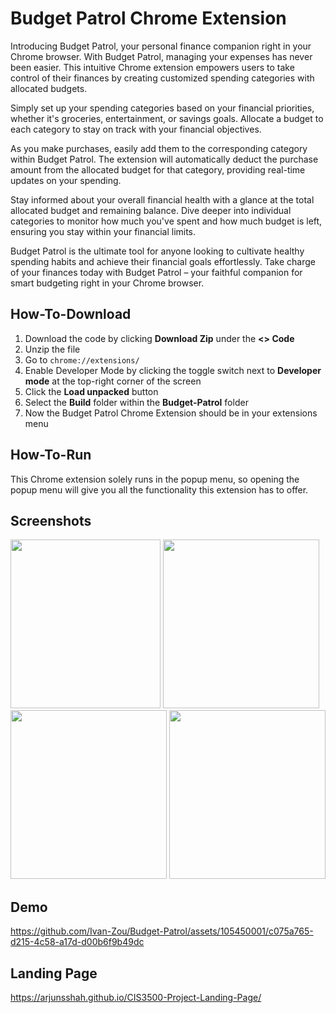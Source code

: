 # Budget Patrol Chrome Extension
Introducing Budget Patrol, your personal finance companion right in your Chrome browser. With Budget Patrol, managing your expenses has never been easier. This intuitive Chrome extension empowers users to take control of their finances by creating customized spending categories with allocated budgets.

Simply set up your spending categories based on your financial priorities, whether it's groceries, entertainment, or savings goals. Allocate a budget to each category to stay on track with your financial objectives.

As you make purchases, easily add them to the corresponding category within Budget Patrol. The extension will automatically deduct the purchase amount from the allocated budget for that category, providing real-time updates on your spending.

Stay informed about your overall financial health with a glance at the total allocated budget and remaining balance. Dive deeper into individual categories to monitor how much you've spent and how much budget is left, ensuring you stay within your financial limits.

Budget Patrol is the ultimate tool for anyone looking to cultivate healthy spending habits and achieve their financial goals effortlessly. Take charge of your finances today with Budget Patrol – your faithful companion for smart budgeting right in your Chrome browser.

## How-To-Download
1) Download the code by clicking **Download Zip** under the **<> Code**
2) Unzip the file
3) Go to ```chrome://extensions/```
4) Enable Developer Mode by clicking the toggle switch next to **Developer mode** at the top-right corner of the screen
5) Click the **Load unpacked** button
6) Select the **Build** folder within the **Budget-Patrol** folder
7) Now the Budget Patrol Chrome Extension should be in your extensions menu

## How-To-Run
This Chrome extension solely runs in the popup menu, so opening the popup menu will give you all the functionality this extension has to offer.

## Screenshots
<img src=https://github.com/Ivan-Zou/Budget-Patrol/assets/105450001/14d2af92-0957-4265-9cda-e331d8120477 width="240" height="270" />
<img src=https://github.com/Ivan-Zou/Budget-Patrol/assets/105450001/db03d608-208d-4564-9a95-f4ff1055bbd4 width="250" height="270" />
<img src=https://github.com/Ivan-Zou/Budget-Patrol/assets/105450001/acb307bf-25ae-4736-b1e1-c5c8c270b26e width="250" height="270" />
<img src=https://github.com/Ivan-Zou/Budget-Patrol/assets/105450001/143ae519-bc47-49cb-af8a-1fecc04d0a71 width="250" height="270" />

## Demo
https://github.com/Ivan-Zou/Budget-Patrol/assets/105450001/c075a765-d215-4c58-a17d-d00b6f9b49dc

## Landing Page
https://arjunsshah.github.io/CIS3500-Project-Landing-Page/


